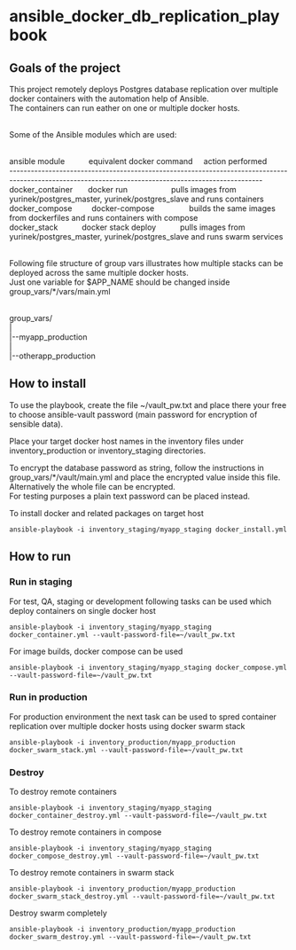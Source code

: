 # ansible_docker_db_replication_playbook

## Goals of the project

This project remotely deploys Postgres database replication over multiple docker containers with the automation help of Ansible. <br>
The containers can run eather on one or multiple docker hosts. <br> <br>

Some of the Ansible modules which are used: <br> <br>



ansible module   &nbsp;&nbsp;&nbsp;&nbsp;&nbsp;&nbsp;&nbsp;&nbsp;&nbsp; equivalent docker command   &nbsp;&nbsp;&nbsp; action performed <br>
----------------------------------------------------------------------------------------------------------------------------------------------------- <br>
docker_container  &nbsp;&nbsp;&nbsp;&nbsp;&nbsp;                        docker run    &nbsp;&nbsp;&nbsp;&nbsp;&nbsp;&nbsp;&nbsp;&nbsp;&nbsp;&nbsp;&nbsp;&nbsp;&nbsp;&nbsp;&nbsp;&nbsp;&nbsp;&nbsp;              pulls images from yurinek/postgres_master, yurinek/postgres_slave and runs containers <br>
docker_compose  &nbsp;&nbsp;&nbsp;&nbsp;&nbsp;&nbsp;&nbsp;              docker-compose    &nbsp;&nbsp;&nbsp;&nbsp;&nbsp;&nbsp;&nbsp;&nbsp;&nbsp;&nbsp;&nbsp;&nbsp;&nbsp;&nbsp;          builds the same images from dockerfiles and runs containers with compose <br>
docker_stack  &nbsp;&nbsp;&nbsp;&nbsp;&nbsp;&nbsp;&nbsp;&nbsp;&nbsp;    docker stack deploy  &nbsp;&nbsp;&nbsp;&nbsp;&nbsp;&nbsp;&nbsp;&nbsp;&nbsp;       pulls images from yurinek/postgres_master, yurinek/postgres_slave and runs swarm services <br> <br>


Following file structure of group vars illustrates how multiple stacks can be deployed across the same multiple docker hosts.  <br>
Just one variable for $APP_NAME should be changed inside group_vars/*/vars/main.yml <br> <br>

group_vars/ <br>
| <br>
|--myapp_production <br>
| <br>
|--otherapp_production <br>


## How to install

To use the playbook, create the file ~/vault_pw.txt and place there your free to choose ansible-vault password (main password for encryption of sensible data). <br>

Place your target docker host names in the inventory files under inventory_production or inventory_staging directories. <br>

To encrypt the database password as string, follow the instructions in group_vars/*/vault/main.yml and place the encrypted value inside this file.  <br>
Alternatively the whole file can be encrypted. <br>
For testing purposes a plain text password can be placed instead. <br>

To install docker and related packages on target host
```hcl
ansible-playbook -i inventory_staging/myapp_staging docker_install.yml
```

## How to run

### Run in staging

For test, QA, staging or development following tasks can be used which deploy containers on single docker host
```hcl
ansible-playbook -i inventory_staging/myapp_staging docker_container.yml --vault-password-file=~/vault_pw.txt
```

For image builds, docker compose can be used
```hcl
ansible-playbook -i inventory_staging/myapp_staging docker_compose.yml --vault-password-file=~/vault_pw.txt
```

### Run in production

For production environment the next task can be used to spred container replication over multiple docker hosts using docker swarm stack
```hcl
ansible-playbook -i inventory_production/myapp_production docker_swarm_stack.yml --vault-password-file=~/vault_pw.txt
```

### Destroy

To destroy remote containers
```hcl
ansible-playbook -i inventory_staging/myapp_staging docker_container_destroy.yml --vault-password-file=~/vault_pw.txt
```

To destroy remote containers in compose 
```hcl
ansible-playbook -i inventory_staging/myapp_staging docker_compose_destroy.yml --vault-password-file=~/vault_pw.txt
```

To destroy remote containers in swarm stack
```hcl
ansible-playbook -i inventory_production/myapp_production docker_swarm_stack_destroy.yml --vault-password-file=~/vault_pw.txt
```

Destroy swarm completely
```hcl
ansible-playbook -i inventory_production/myapp_production docker_swarm_destroy.yml --vault-password-file=~/vault_pw.txt
```
